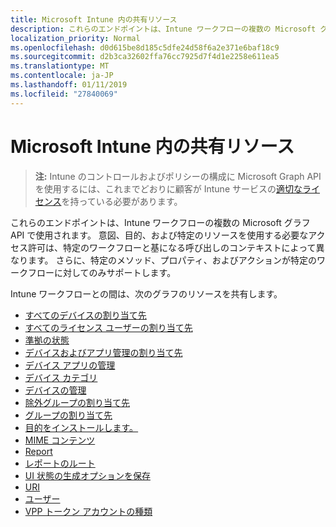 ```yaml
---
title: Microsoft Intune 内の共有リソース
description: これらのエンドポイントは、Intune ワークフローの複数の Microsoft グラフ API で使用されます。  意図、目的、および特定のリソースを使用する必要なアクセス許可は、特定のワークフローと基になる呼び出しのコンテキストによって異なります。  さらに、特定のメソッド、プロパティ、およびアクションが特定のワークフローに対してのみサポートします。
localization_priority: Normal
ms.openlocfilehash: d0d615be8d185c5dfe24d58f6a2e371e6baf18c9
ms.sourcegitcommit: d2b3ca32602ffa76cc7925d7f4d1e2258e611ea5
ms.translationtype: MT
ms.contentlocale: ja-JP
ms.lasthandoff: 01/11/2019
ms.locfileid: "27840069"
---
```

# <a name="shared-resources-in-microsoft-intune"></a>Microsoft Intune 内の共有リソース

> **注:** Intune のコントロールおよびポリシーの構成に Microsoft Graph API を使用するには、これまでどおりに顧客が Intune サービスの[適切なライセンス](https://www.microsoft.com/en-us/cloud-platform/microsoft-intune-pricing)を持っている必要があります。

これらのエンドポイントは、Intune ワークフローの複数の Microsoft グラフ API で使用されます。  意図、目的、および特定のリソースを使用する必要なアクセス許可は、特定のワークフローと基になる呼び出しのコンテキストによって異なります。  さらに、特定のメソッド、プロパティ、およびアクションが特定のワークフローに対してのみサポートします。

Intune ワークフローとの間は、次のグラフのリソースを共有します。  

- [すべてのデバイスの割り当て先](intune-shared-alldevicesassignmenttarget.md)
- [すべてのライセンス ユーザーの割り当て先](intune-shared-alllicensedusersassignmenttarget.md)
- [準拠の状態](intune-shared-compliancestatus.md)
- [デバイスおよびアプリ管理の割り当て先](intune-shared-deviceandappmanagementassignmenttarget.md)
- [デバイス アプリの管理](intune-shared-deviceappmanagement.md)
- [デバイス カテゴリ](intune-shared-devicecategory.md)
- [デバイスの管理](intune-shared-devicemanagement.md)
- [除外グループの割り当て先](intune-shared-exclusiongroupassignmenttarget.md)
- [グループの割り当て先](intune-shared-groupassignmenttarget.md)
- [目的をインストールします。](intune-shared-installintent.md)
- [MIME コンテンツ](intune-shared-mimecontent.md)
- [Report](intune-shared-report.md)
- [レポートのルート](intune-shared-reportroot.md)
- [UI 状態の生成オプションを保存](intune-shared-saveduistategenerationoptions.md)
- [URI](intune-shared-uri.md)
- [ユーザー](intune-shared-user.md)
- [VPP トークン アカウントの種類](intune-shared-vpptokenaccounttype.md)
